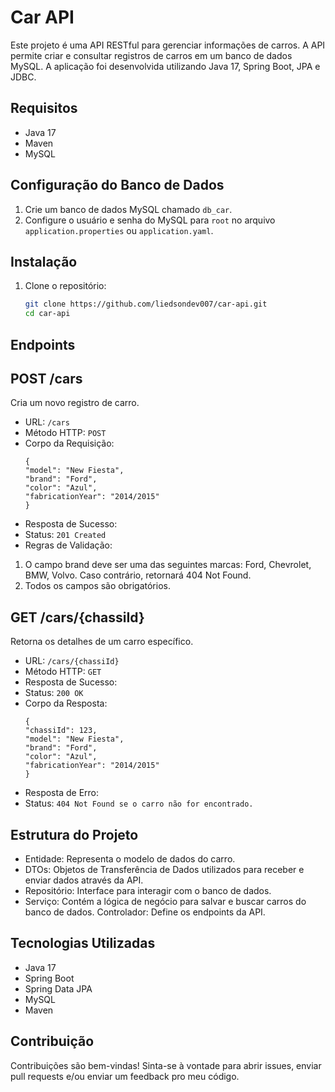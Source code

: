 # Car API

Este projeto é uma API RESTful para gerenciar informações de carros. A API permite criar e consultar registros de carros em um banco de dados MySQL. A aplicação foi desenvolvida utilizando Java 17, Spring Boot, JPA e JDBC.

## Requisitos

- Java 17
- Maven
- MySQL

## Configuração do Banco de Dados

1. Crie um banco de dados MySQL chamado `db_car`.
2. Configure o usuário e senha do MySQL para `root` no arquivo `application.properties` ou `application.yaml`.

## Instalação

1. Clone o repositório:
   ```sh
   git clone https://github.com/liedsondev007/car-api.git
   cd car-api

## Endpoints
## POST /cars
Cria um novo registro de carro.

- URL: `/cars`
- Método HTTP: `POST`
- Corpo da Requisição:
  ```
  {
  "model": "New Fiesta",
  "brand": "Ford",
  "color": "Azul",
  "fabricationYear": "2014/2015"
  }
  
- Resposta de Sucesso:
 - Status: `201 Created`
- Regras de Validação:
1. O campo brand deve ser uma das seguintes marcas: Ford, Chevrolet, BMW, Volvo. Caso contrário, retornará 404 Not Found.
2. Todos os campos são obrigatórios.

## GET /cars/{chassiId}
Retorna os detalhes de um carro específico.

- URL: `/cars/{chassiId}`
- Método HTTP: `GET`
- Resposta de Sucesso:
 - Status: `200 OK`
- Corpo da Resposta:
  ```
  {
  "chassiId": 123,
  "model": "New Fiesta",
  "brand": "Ford",
  "color": "Azul",
  "fabricationYear": "2014/2015"
  }
- Resposta de Erro:
- Status: `404 Not Found se o carro não for encontrado.`

## Estrutura do Projeto
- Entidade: Representa o modelo de dados do carro.
- DTOs: Objetos de Transferência de Dados utilizados para receber e enviar dados através da API.
- Repositório: Interface para interagir com o banco de dados.
- Serviço: Contém a lógica de negócio para salvar e buscar carros do banco de dados.
Controlador: Define os endpoints da API.

## Tecnologias Utilizadas
- Java 17
- Spring Boot
- Spring Data JPA
- MySQL
- Maven

## Contribuição
Contribuições são bem-vindas! Sinta-se à vontade para abrir issues, enviar pull requests e/ou enviar um feedback pro meu código.